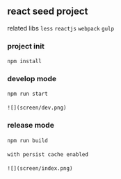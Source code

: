 ## react seed project
related libs
`less` `reactjs` `webpack` `gulp`

### project init
    npm install

### develop mode
    npm run start
    
    ![](screen/dev.png)
  
### release mode
    npm run build

    with persist cache enabled
    
    ![](screen/index.png)
